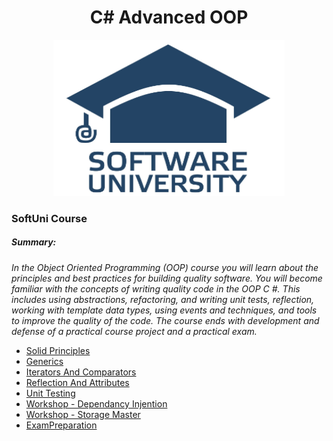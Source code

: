 <h1 align="center">C# Advanced OOP</h1>
<p align="center"><img src="softuniLogo.PNG" alt="SoftUni Logo" width="370" height="250"></p>

<h3>SoftUni Course</h3>

<h5><i>Summary:</i></h5>
<p><i>In the Object Oriented Programming (OOP) course you will learn about the principles and best practices for building quality software. You will become familiar with the concepts of writing quality code in the OOP C #. This includes using abstractions, refactoring, and writing unit tests, reflection, working with template data types, using events and techniques, and tools to improve the quality of the code. The course ends with development and defense of a practical course project and a practical exam.</i></p>

<ul>
	<li><a href="https://github.com/Gandjurov/AdvancedOOP_CSharp/tree/master/01.SolidPrinciples">Solid Principles</a></li>
	<li><a href="https://github.com/Gandjurov/AdvancedOOP_CSharp/tree/master/02.Generics">Generics</a></li>
	<li><a href="https://github.com/Gandjurov/AdvancedOOP_CSharp/tree/master/03.IteratorsAndComparators">Iterators And Comparators</a></li>
	<li><a href="https://github.com/Gandjurov/AdvancedOOP_CSharp/tree/master/04.ReflectionAndAttributes">Reflection And Attributes</a></li>
	<li><a href="https://github.com/Gandjurov/AdvancedOOP_CSharp/tree/master/05.UnitTesting">Unit Testing</a></li>
	<li><a href="https://github.com/Gandjurov/AdvancedOOP_CSharp/tree/master/06.Workshop-DependancyInjention">Workshop - Dependancy Injention</a></li>
	<li><a href="https://github.com/Gandjurov/AdvancedOOP_CSharp/tree/master/07.Workshop-StorageMaster">Workshop - Storage Master</a></li>
	<li><a href="https://github.com/Gandjurov/AdvancedOOP_CSharp/tree/master/08.ExamPreparation">ExamPreparation</a></li>
</ul>
